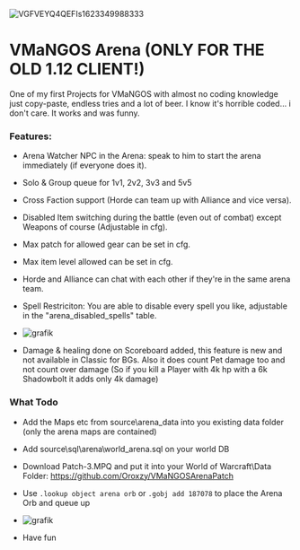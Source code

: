 ![VGFVEYQ4QEFIs1623349988333](https://user-images.githubusercontent.com/357606/210048403-071b2116-9f99-4fdd-8dbc-e77f8bb63c6c.jpg)



# VMaNGOS Arena (ONLY FOR THE OLD 1.12 CLIENT!)
One of my first Projects for VMaNGOS with almost no coding knowledge just copy-paste, endless tries and a lot of beer.
I know it's horrible coded... i don't care. It works and was funny.

### Features:

- Arena Watcher NPC in the Arena: speak to him to start the arena immediately (if everyone does it).
- Solo & Group queue for 1v1, 2v2, 3v3 and 5v5
- Cross Faction support (Horde can team up with Alliance and vice versa).
- Disabled Item switching during the battle (even out of combat) except Weapons of course (Adjustable in cfg).
- Max patch for allowed gear can be set in cfg.
- Max item level allowed can be set in cfg.
- Horde and Alliance can chat with each other if they're in the same arena team.
- Spell Restriciton: You are able to disable every spell you like, adjustable in the "arena_disabled_spells" table.
- ![grafik](https://user-images.githubusercontent.com/357606/208445837-caa9f3fe-e2ca-484b-b9a0-edf676f698c2.png)

- Damage & healing done on Scoreboard added, this feature is new and not available in Classic for BGs. Also it does count Pet damage too and not count over damage (So if you kill a Player with 4k hp with a 6k Shadowbolt it adds only 4k damage)

### What Todo

- Add the Maps etc from source\arena_data into you existing data folder (only the arena maps are contained)
- Add source\sql\arena\world_arena.sql on your world DB
- Download Patch-3.MPQ and put it into your World of Warcraft\Data Folder: https://github.com/Oroxzy/VMaNGOSArenaPatch
- Use `.lookup object arena orb` or `.gobj add 187078` to place the Arena Orb and queue up

- ![grafik](https://user-images.githubusercontent.com/357606/208283756-fcb72a8e-41e5-4f85-b2b4-9f3f527ab85c.png)

- Have fun
